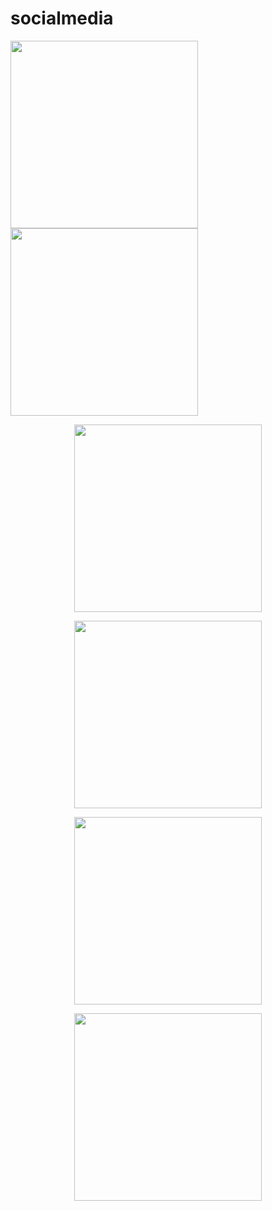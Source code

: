 # socialmedia
<img src="https://img2.pngio.com/express-js-logo-png-expressjs-png-1102_500.png" width=300>

<img src="https://upload.wikimedia.org/wikipedia/commons/thumb/d/d9/Node.js_logo.svg/1200px-Node.js_logo.svg.png" width=300 style="display:flex">


<img style="  display: block;
margin-left: auto;
margin-right: auto;
" src="https://upload.wikimedia.org/wikipedia/commons/thumb/d/d9/Node.js_logo.svg/1200px-Node.js_logo.svg.png" width="300">



<img style="  display: block;
margin-left: auto;
margin-right: auto;
" src="https://upload.wikimedia.org/wikipedia/commons/thumb/d/d9/Node.js_logo.svg/1200px-Node.js_logo.svg.png" width="300">



<img style="  display: block;
margin-left: auto;
margin-right: auto;
" src="https://upload.wikimedia.org/wikipedia/commons/thumb/d/d9/Node.js_logo.svg/1200px-Node.js_logo.svg.png" width="300">



<img style="  display: block;
margin-left: auto;
margin-right: auto;
" src="https://upload.wikimedia.org/wikipedia/commons/thumb/d/d9/Node.js_logo.svg/1200px-Node.js_logo.svg.png" width="300">

